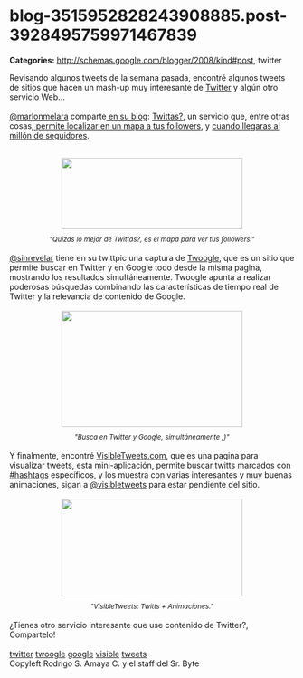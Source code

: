 # blog-3515952828243908885.post-3928495759971467839

**Categories:** http://schemas.google.com/blogger/2008/kind#post, twitter

Revisando algunos tweets de la semana pasada, encontré algunos tweets de
      sitios que hacen un mash-up muy interesante de <a
      href="http://www.srbyte.com/2008/09/y-para-qu-te-puede-servir-twitter.html">Twitter</a>
      y algún otro servicio Web...<br /><br /><a
      href="http://twitter.com/marlonmelara">@marlonmelara</a> comparte<a
      href="http://www.entreotrascosas.com/"> en su blog</a>: <a
      href="http://twittas.com/">Twittas?</a>, un servicio que, entre otras cosas,<a
      href="http://twittas.com/mapf/"> permite localizar en un mapa a tus followers</a>, y
      <a href="http://twittas.com/1million/">cuando llegaras al millón de
      seguidores</a>.<br /><br /><div style="text-align: center;"><a
      onblur="try {parent.deselectBloggerImageGracefully();} catch(e) {}"
      href="http://1.bp.blogspot.com/_ayvorITawE4/ShhvNh2ocpI/AAAAAAAAB-4/5JRUxhHZLCc/s1600-h/logov1.jpg"><img
      style="margin: 0px auto 10px; display: block; text-align: center; cursor: pointer; width:
      320px; height: 126px;"
      src="http://1.bp.blogspot.com/_ayvorITawE4/ShhvNh2ocpI/AAAAAAAAB-4/5JRUxhHZLCc/s320/logov1.jpg"
      alt="" id="BLOGGER_PHOTO_ID_5339139636464218770" border="0" /></a><span
      style="font-size:85%;"><span style="font-style: italic;">"Quizas lo mejor de
      Twittas?, es el mapa para ver tus followers."</span></span></div><br
      /><a href="http://twitter.com/sinrevelar">@sinrevelar</a> tiene en su twittpic
      una captura de <a href="http://twoogle.browsys.com/">Twoogle</a>, que es un sitio
      que permite buscar en Twitter y en Google todo desde la misma pagina, mostrando los resultados
      simultáneamente. Twoogle apunta a realizar poderosas búsquedas combinando las características
      de tiempo real de Twitter y la relevancia de contenido de Google.<br /><br
      /><div style="text-align: center;"><a onblur="try
      {parent.deselectBloggerImageGracefully();} catch(e) {}"
      href="http://4.bp.blogspot.com/_ayvorITawE4/ShhvN5oS63I/AAAAAAAAB_A/hv5TgCxby0A/s1600-h/8810177-c106d49f796b79d46e0b60271d86d002.4a1816f8-full.png"><img
      style="margin: 0px auto 10px; display: block; text-align: center; cursor: pointer; width:
      320px; height: 205px;"
      src="http://4.bp.blogspot.com/_ayvorITawE4/ShhvN5oS63I/AAAAAAAAB_A/hv5TgCxby0A/s320/8810177-c106d49f796b79d46e0b60271d86d002.4a1816f8-full.png"
      alt="" id="BLOGGER_PHOTO_ID_5339139642846538610" border="0" /></a><span
      style="font-size:85%;"><span style="font-style: italic;">"Busca en Twitter y Google,
      simultáneamente ;)"</span></span></div><br />Y finalmente, encontré
      <a href="http://visibletweets.com/">VisibleTweets.com</a>, que es una pagina para
      visualizar tweets, esta mini-aplicación, permite buscar twitts marcados con <a
      href="http://hashtags.org/">#hashtags</a> específicos, y los muestra con varias
      interesantes y muy buenas animaciones, sigan a <a
      href="http://twitter.com/visibletweets/">@visibletweets</a> para estar pendiente del
      sitio.<br /><br /><div style="text-align: center;"><a onblur="try
      {parent.deselectBloggerImageGracefully();} catch(e) {}"
      href="http://2.bp.blogspot.com/_ayvorITawE4/ShhvNQFW2QI/AAAAAAAAB-w/pVUGF08N_wI/s1600-h/visibletwitts.jpg"><img
      style="margin: 0px auto 10px; display: block; text-align: center; cursor: pointer; width:
      320px; height: 172px;"
      src="http://2.bp.blogspot.com/_ayvorITawE4/ShhvNQFW2QI/AAAAAAAAB-w/pVUGF08N_wI/s320/visibletwitts.jpg"
      alt="" id="BLOGGER_PHOTO_ID_5339139631694141698" border="0" /></a><span
      style="font-size:85%;"><span style="font-style: italic;">"VisibleTweets: Twitts +
      Animaciones."</span></span></div><br />¿Tienes otro servicio
      interesante que use contenido de Twitter?, Compartelo!<br /><br /><a
      href="http://www.blogalaxia.com/tags/twitter" rel="tag">twitter</a> <a
      href="http://www.blogalaxia.com/tags/twoogle" rel="tag">twoogle</a> <a
      href="http://www.blogalaxia.com/tags/google" rel="tag">google</a> <a
      href="http://www.blogalaxia.com/tags/visible" rel="tag">visible</a> <a
      href="http://www.blogalaxia.com/tags/tweets" rel="tag">tweets</a><div
      class="blogger-post-footer">Copyleft Rodrigo S. Amaya C. y el staff del Sr.
      Byte</div>